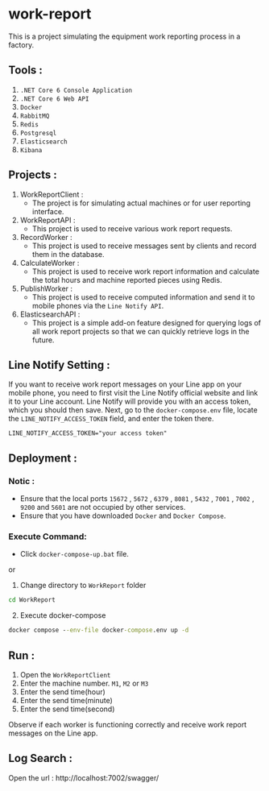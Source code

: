 # work-report
This is a project simulating the equipment work reporting process in a factory.

## Tools :
1. `.NET Core 6 Console Application`
2. `.NET Core 6 Web API`
3. `Docker`
4. `RabbitMQ`
5. `Redis`
6. `Postgresql`
7. `Elasticsearch`
8. `Kibana`

## Projects :
1. WorkReportClient :
    - The project is for simulating actual machines or for user reporting interface.
2. WorkReportAPI :
    - This project is used to receive various work report requests.
3. RecordWorker :
    - This project is used to receive messages sent by clients and record them in the database.
4. CalculateWorker :
    - This project is used to receive work report information and calculate the total hours and machine reported pieces using Redis.
5. PublishWorker :
    - This project is used to receive computed information and send it to mobile phones via the `Line Notify API`.
6. ElasticsearchAPI :
    - This project is a simple add-on feature designed for querying logs of all work report projects so that we can quickly retrieve logs in the future.

## Line Notify Setting : 
If you want to receive work report messages on your Line app on your mobile phone, you need to first visit the Line Notify official website and link it to your Line account. Line Notify will provide you with an access token, which you should then save. Next, go to the `docker-compose.env` file, locate the `LINE_NOTIFY_ACCESS_TOKEN` field, and enter the token there.

```
LINE_NOTIFY_ACCESS_TOKEN="your access token"
```

## Deployment :

### Notic : 
- Ensure that the local ports  `15672` , `5672` , `6379` , `8081` , `5432` , `7001` , `7002` , `9200` and `5601` are not occupied by other services.
- Ensure that you have downloaded `Docker` and `Docker Compose`.

### Execute Command: 
- Click `docker-compose-up.bat` file. 

or

1. Change directory to `WorkReport` folder

```bat
cd WorkReport
``` 

2. Execute docker-compose
```bat
docker compose --env-file docker-compose.env up -d 
```

## Run : 
1. Open the `WorkReportClient`
2. Enter the machine number. `M1`, `M2` or `M3`
3. Enter the send time(hour)
4. Enter the send time(minute)
5. Enter the send time(second)

Observe if each worker is functioning correctly and receive work report messages on the Line app. 

## Log Search : 
Open the url : http://localhost:7002/swagger/

